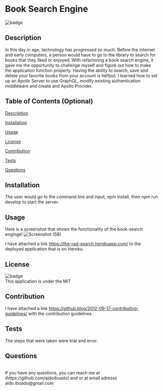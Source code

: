 # Book Search Engine
  
  ![badge](https://img.shields.io/badge/license-MIT-brightgreen)

  ## Description 
  In this day in age, technology has progressed so much. Before the internet and early computers, a person would have to go to the library to search for books that they liked or enjoyed. With refactoring a book search engine, it gave me the opportunity to challenge myself and figure out how to make the applicaiton function properly. Having the ability to search, save and delete your favortie books from your account is helfpul. I learned how to set up an Apollo Server to use GraphQL, modify existing authentication middleware and create and Apollo Provider.

  ## Table of Contents (Optional)
  [Description](#description)

  [Installation](#installation)

  [Usage](#usage)

  [License](#license)

  [Contribution](#contribution)

  [Tests](#tests)

  [Questions](#questions)

  ## Installation
  The user would go to the command line and input, npm install, then npm run develop to start the server.

  ## Usage
  Here is a screenshot that shows the functionality of the book-search enginge!
  ![Screenshot (58)](https://user-images.githubusercontent.com/109316738/222289911-3b2fc6b8-804d-432d-95bc-965ac579b106.png)

  I have attached a link https://the-rad-search.herokuapp.com/ to the deployed application that is on Heroku.

  ## License
  ![badge](https://img.shields.io/badge/license-MIT-brightgreen) <br/>
  This application is under the MIT

  ## Contribution
  I have attached a link https://github.blog/2012-09-17-contributing-guidelines/ with the contribution guidelines.

  ## Tests
  The steps that were taken were trial and error.

  ## Questions
  
  <br/>
  If you have any questions, you can reach me at (https://github.com/aldoibuado) and or at email adresss aldo.ibuado@gmail.com <br/>
